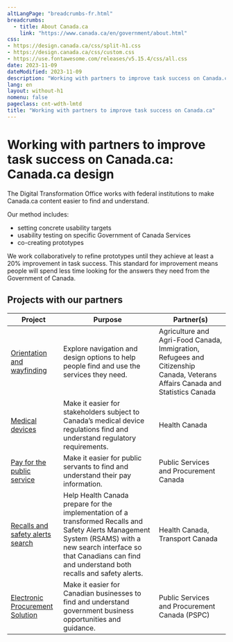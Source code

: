 ```yaml
---
altLangPage: "breadcrumbs-fr.html"
breadcrumbs:
  - title: About Canada.ca
    link: "https://www.canada.ca/en/government/about.html"
css:
- https://design.canada.ca/css/split-h1.css
- https://design.canada.ca/css/custom.css
- https://use.fontawesome.com/releases/v5.15.4/css/all.css
date: 2023-11-09
dateModified: 2023-11-09
description: "Working with partners to improve task success on Canada.ca"
lang: en
layout: without-h1
nomenu: false
pageclass: cnt-wdth-lmtd
title: "Working with partners to improve task success on Canada.ca"
---
```

<h1 property="name" id="wb-cont" dir="ltr"><span class="stacked"><span>Working with partners to improve task success on Canada.ca</span>: <span>Canada.ca design</span></span></h1>
<p>The Digital Transformation Office works with federal institutions to make Canada.ca content easier to find and understand.</p>
<p>Our method includes:</p>
<ul>
  <li>setting concrete usability targets</li>
  <li>usability testing on specific Government of Canada Services</li>
  <li>co-creating prototypes</li>
</ul>
<p>We work collaboratively to refine prototypes until they achieve at least a 20% improvement in task success.  This standard for improvement means people will spend less time looking for the answers they need from the Government of Canada.</p>
<h2>Projects with our partners</h2>
<div class="row">
  <div class="col-md-10">
    <div class="panel panel-default">
      <div class="mrgn-tp-md mrgn-bttm-md">
        <table class="wb-tables table table-striped small mrgn-tp-lg brdr-tp" aria-live="polite" id="design" data-page-length="25" data-wb-tables="{
            &quot;bDeferRender&quot;: true,
            &quot;order&quot;: [0, &quot;asc&quot;],
            &quot;paging&quot;: true,
            &quot;info&quot;: true,
            &quot;columns&quot;: [
            { &quot;data&quot;: &quot;PROJECT&quot;, &quot;className&quot;: &quot;&quot; },
            { &quot;data&quot;: &quot;PURPOSE&quot;, &quot;className&quot;: &quot;&quot;, &quot;orderable&quot;: false },
            { &quot;data&quot;: &quot;PARTNER&quot;, &quot;className&quot;: &quot;&quot;, &quot;orderable&quot;: false }
            ]
            }">
          <thead>
            <tr>
              <th class="col-md-04">Project</th>
              <th class="col-md-04">Purpose</th>
              <th class="col-md-04">Partner(s)</th>
            </tr>
          </thead>
          <tbody>
            <tr>
              <td><a href="#">Orientation and wayfinding</a></td>
              <td>Explore navigation and design options to help people find and use the services they need.</td>
              <td>Agriculture and Agri-Food Canada, Immigration, Refugees and Citizenship Canada, Veterans Affairs Canada and Statistics Canada</td>
            </tr>
            <tr>
              <td><a href="#">Medical devices</a></td>
              <td>Make it easier for stakeholders subject to Canada’s medical device regulations find and understand regulatory requirements.</td>
              <td>Health Canada</td>
            </tr>
            <tr>
              <td><a href="#">Pay for the public service</a></td>
              <td>Make it easier for public servants to find and understand their pay information.</td>
              <td>Public Services and Procurement Canada</td>
            </tr>
            <tr>
              <td><a href="#">Recalls and safety alerts search</a></td>
              <td>Help Health Canada prepare for the implementation of a transformed Recalls and Safety Alerts Management System (RSAMS) with a new search interface so that Canadians can find and understand both recalls and safety alerts.</td>
              <td>Health Canada, Transport Canada</td>
            </tr>
            <tr>
              <td><a href="#">Electronic Procurement Solution</a></td>
              <td>Make it easier for Canadian businesses to find and understand government business opportunities and guidance.</td>
              <td>Public Services and Procurement Canada (PSPC)</td>
            </tr>
          </tbody>
        </table>
      </div>
    </div>
  </div>
</div>

